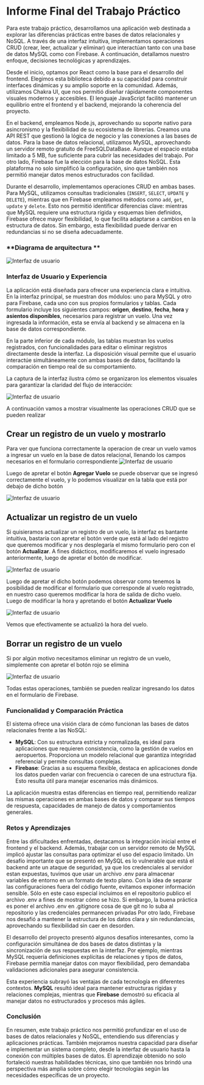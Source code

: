 # **Informe Final del Trabajo Práctico**

Para este trabajo práctico, desarrollamos una aplicación web destinada a explorar las diferencias prácticas entre bases de datos relacionales y NoSQL. A través de una interfaz intuitiva, implementamos operaciones CRUD (crear, leer, actualizar y eliminar) que interactúan tanto con una base de datos MySQL como con Firebase. A continuación, detallamos nuestro enfoque, decisiones tecnológicas y aprendizajes.

Desde el inicio, optamos por React como la base para el desarrollo del frontend. Elegimos esta biblioteca debido a su capacidad para construir interfaces dinámicas y su amplio soporte en la comunidad. Además, utilizamos Chakra UI, que nos permitió diseñar rápidamente componentes visuales modernos y accesibles. El lenguaje JavaScript facilitó mantener un equilibrio entre el frontend y el backend, mejorando la coherencia del proyecto.

En el backend, empleamos Node.js, aprovechando su soporte nativo para asincronismo y la flexibilidad de su ecosistema de librerías. Creamos una API REST que gestionó la lógica de negocio y las conexiones a las bases de datos. Para la base de datos relacional, utilizamos MySQL, aprovechando un servidor remoto gratuito de FreeSQLDataBase. Aunque el espacio estaba limitado a 5 MB, fue suficiente para cubrir las necesidades del trabajo. Por otro lado, Firebase fue la elección para la base de datos NoSQL. Esta plataforma no solo simplificó la configuración, sino que también nos permitió manejar datos menos estructurados con facilidad.

Durante el desarrollo, implementamos operaciones CRUD en ambas bases. Para MySQL, utilizamos consultas tradicionales (`INSERT`, `SELECT`, `UPDATE` y `DELETE`), mientras que en Firebase empleamos métodos como `add`, `get`, `update` y `delete`. Esto nos permitió identificar diferencias clave: mientras que MySQL requiere una estructura rígida y esquemas bien definidos, Firebase ofrece mayor flexibilidad, lo que facilita adaptarse a cambios en la estructura de datos. Sin embargo, esta flexibilidad puede derivar en redundancias si no se diseña adecuadamente.
### **Diagrama de arquitectura **
![Interfaz de usuario](./DiagramaDeArquitectura.png)




### **Interfaz de Usuario y Experiencia**

La aplicación está diseñada para ofrecer una experiencia clara e intuitiva. En la interfaz principal, se muestran dos módulos: uno para MySQL y otro para Firebase, cada uno con sus propios formularios y tablas. Cada formulario incluye los siguientes campos: **origen**, **destino**, **fecha**, **hora** y **asientos disponibles**, necesarios para registrar un vuelo. Una vez ingresada la información, esta se envía al backend y se almacena en la base de datos correspondiente.

En la parte inferior de cada módulo, las tablas muestran los vuelos registrados, con funcionalidades para editar o eliminar registros directamente desde la interfaz. La disposición visual permite que el usuario interactúe simultáneamente con ambas bases de datos, facilitando la comparación en tiempo real de su comportamiento.

La captura de la interfaz ilustra cómo se organizaron los elementos visuales para garantizar la claridad del flujo de interacción:

![Interfaz de usuario](./Vista.png)

A continuación vamos a mostrar visualmente las operaciones CRUD que se pueden realizar

## Crear un registro de un vuelo y mostrarlo

Para ver que funciona correctamente la operacion de crear un vuelo vamos a ingresar un vuelo en la base de datos relacional, llenando los campos necesarios en el formulario correspondiente
![Interfaz de usuario](./ingreso_vuelo_1.png)

Luego de apretar el botón **Agregar Vuelo** se puede observar que se ingresó correctamente el vuelo, y lo podemos visualizar en la tabla que está por debajo de dicho botón

![Interfaz de usuario](./ingreso_vuelo_2.png)

## Actualizar un registro de un vuelo

Si quisieramos actualizar un registro de un vuelo, la interfaz es bantante intuitiva, bastaria con apretar el botón verde que está al lado del registro que queremos modificar y nos desplegaría el mismo formulario pero con el botón **Actualizar**. A fines didácticos, modificaremos el vuelo ingresado anteriormente, luego de apretar el botón de modificar.

![Interfaz de usuario](./actualizacion_1.png)

Luego de apretar el dicho botón podemos observar como tenemos la posibilidad de modificar el formulario que corresponde al vuelo registrado, en nuestro caso queremos modificar la hora de salida de dicho vuelo. Luego de modificar la hora y apretando el botón **Actualizar Vuelo**

![Interfaz de usuario](./actualizacion_2.png)

Vemos que efectivamente se actualizó la hora del vuelo.

## Borrar un registro de un vuelo

Si por algún motivo necesitamos eliminar un registro de un vuelo, simplemente con apretar el botón rojo se elimina

![Interfaz de usuario](./eliminacion.png)

Todas estas operaciones, también se pueden realizar ingresando los datos en el formulario de Firebase.

### **Funcionalidad y Comparación Práctica**

El sistema ofrece una visión clara de cómo funcionan las bases de datos relacionales frente a las NoSQL:

- **MySQL**: Con su estructura estricta y normalizada, es ideal para aplicaciones que requieren consistencia, como la gestión de vuelos en aeropuertos. Proporciona un modelo relacional que garantiza integridad referencial y permite consultas complejas.
- **Firebase**: Gracias a su esquema flexible, destaca en aplicaciones donde los datos pueden variar con frecuencia o carecen de una estructura fija. Esto resulta útil para manejar escenarios más dinámicos.

La aplicación muestra estas diferencias en tiempo real, permitiendo realizar las mismas operaciones en ambas bases de datos y comparar sus tiempos de respuesta, capacidades de manejo de datos y comportamientos generales.

### **Retos y Aprendizajes**

Entre las dificultades enfrentadas, destacamos la integración inicial entre el frontend y el backend. Además, trabajar con un servidor remoto de MySQL implicó ajustar las consultas para optimizar el uso del espacio limitado. Un desafío importante que se presentó en MySQL es lo vulnerable que está el backend   ante un ataque de seguridad, ya que los credenciales al servidor estan expuestas, tuvimos que usar un archivo .env para almacenar variables de entorno en un formato de texto plano.
Con la idea de separar las configuraciones fuera del código fuente, evitamos  exponer información sensible. Sólo en este caso especial incluimos en el repositorio publico el archivo .env a fines de mostrar cómo se hizo. Si embargo, la buena práctica es poner el archivo .env en .gitignore cosa de que git no lo suba al repositorio y las credenciales permanecen privadas Por otro lado, Firebase nos desafió a mantener la estructura de los datos clara y sin redundancias, aprovechando su flexibilidad sin caer en desorden.

El desarrollo del proyecto presentó algunos desafíos interesantes, como la configuración simultánea de dos bases de datos distintas y la sincronización de sus respuestas en la interfaz. Por ejemplo, mientras MySQL requería definiciones explícitas de relaciones y tipos de datos, Firebase permitía manejar datos con mayor flexibilidad, pero demandaba validaciones adicionales para asegurar consistencia.

Esta experiencia subrayó las ventajas de cada tecnología en diferentes contextos. **MySQL** resultó ideal para mantener estructuras rígidas y relaciones complejas, mientras que **Firebase** demostró su eficacia al manejar datos no estructurados y procesos más ágiles.

### **Conclusión**

En resumen, este trabajo práctico nos permitió profundizar en el uso de bases de datos relacionales y NoSQL, entendiendo sus diferencias y aplicaciones prácticas. También mejoramos nuestra capacidad para diseñar e implementar un sistema completo, desde la interfaz de usuario hasta la conexión con múltiples bases de datos. El aprendizaje obtenido no solo fortaleció nuestras habilidades técnicas, sino que también nos brindó una perspectiva más amplia sobre cómo elegir tecnologías según las necesidades específicas de un proyecto.
